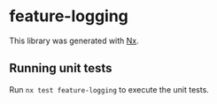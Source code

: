 # feature-logging

This library was generated with [Nx](https://nx.dev).

## Running unit tests

Run `nx test feature-logging` to execute the unit tests.
